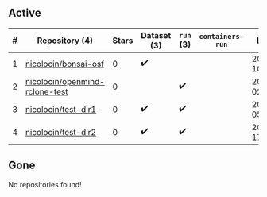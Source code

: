 ## Active
| # | Repository (4) | Stars | Dataset (3) | `run` (3) | `containers-run` | Last Modified |
| --- | --- | --- | --- | --- | --- | --- |
| 1 | [nicolocin/bonsai-osf](https://github.com/nicolocin/bonsai-osf) | 0 | :heavy_check_mark: |  |  | 2020-11-23 10:49:15+00:00 |
| 2 | [nicolocin/openmind-rclone-test](https://github.com/nicolocin/openmind-rclone-test) | 0 |  | :heavy_check_mark: |  | 2020-07-20 02:51:38+00:00 |
| 3 | [nicolocin/test-dir1](https://github.com/nicolocin/test-dir1) | 0 | :heavy_check_mark: | :heavy_check_mark: |  | 2020-11-04 05:54:46+00:00 |
| 4 | [nicolocin/test-dir2](https://github.com/nicolocin/test-dir2) | 0 | :heavy_check_mark: | :heavy_check_mark: |  | 2020-11-04 17:22:09+00:00 |

## Gone
No repositories found!
